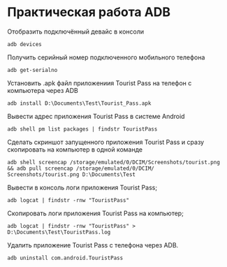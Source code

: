 # Практическая работа ADB
Отобразить подключённый девайс в консоли
```
adb devices
```
Получить серийный номер подключенного мобильного телефона
```
adb get-serialno
```
Установить .apk файл приложениия Tourist Pass на телефон с компьютера через ADB
```
adb install D:\Documents\Test\Tourist_Pass.apk
```
Вывести адрес приложения Tourist Pass в системе Android
```
adb shell pm list packages | findstr TouristPass
```
Сделать скриншот запущенного приложения Tourist Pass и сразу скопировать на компьютер в одной команде
```
adb shell screencap /storage/emulated/0/DCIM/Screenshots/tourist.png && adb pull screencap /storage/emulated/0/DCIM/ Screenshots/tourist.png D:\Documents\Test
```
Вывести в консоль логи приложения Tourist Pass;
```
adb logcat | findstr -rnw "TouristPass"
```
Скопировать логи приложения Tourist Pass на компьютер;
```
adb logcat | findstr -rnw "TouristPass" > D:\Documents\Test\TouristPass.log	
```
Удалить приложение Tourist Pass с телефона через ADB.
```
adb uninstall com.android.TouristPass
```

